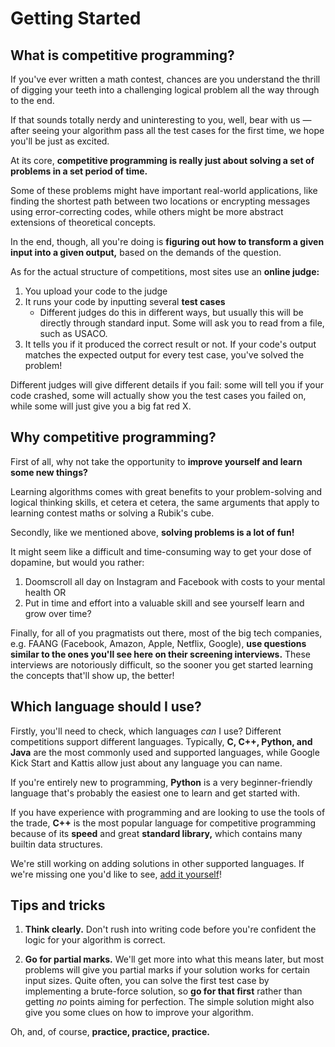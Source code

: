 # Getting Started

## What is competitive programming?

If you've ever written a math contest, chances are you understand the thrill of digging your teeth into a challenging logical problem all the way through to the end.

If that sounds totally nerdy and uninteresting to you, well, bear with us — after seeing your algorithm pass all the test cases for the first time, we hope you'll be just as excited.

At its core, **competitive programming is really just about solving a set of problems in a set period of time.**

Some of these problems might have important real-world applications, like finding the shortest path between two locations or encrypting messages using error-correcting codes, while others might be more abstract extensions of theoretical concepts.

In the end, though, all you're doing is **figuring out how to transform a given input into a given output,** based on the demands of the question.

As for the actual structure of competitions, most sites use an **online judge:**

1. You upload your code to the judge
2. It runs your code by inputting several **test cases**
   - Different judges do this in different ways, but usually this will be directly through standard input. Some will ask you to read from a file, such as USACO.
3. It tells you if it produced the correct result or not. If your code's output matches the expected output for every test case, you've solved the problem!

Different judges will give different details if you fail: some will tell you if your code crashed, some will actually show you the test cases you failed on, while some will just give you a big fat red X.

## Why competitive programming?

First of all, why not take the opportunity to **improve yourself and learn some new things?**

Learning algorithms comes with great benefits to your problem-solving and logical thinking skills, et cetera et cetera, the same arguments that apply to learning contest maths or solving a Rubik's cube.

Secondly, like we mentioned above, **solving problems is a lot of fun!**

It might seem like a difficult and time-consuming way to get your dose of dopamine, but would you rather:

  1. Doomscroll all day on Instagram and Facebook with costs to your mental health
OR
  1. Put in time and effort into a valuable skill and see yourself learn and grow over time?

Finally, for all of you pragmatists out there, most of the big tech companies, e.g. FAANG (Facebook, Amazon, Apple, Netflix, Google), **use questions similar to the ones you'll see here on their screening interviews.** These interviews are notoriously difficult, so the sooner you get started learning the concepts that'll show up, the better!

## Which language should I use?

Firstly, you'll need to check, which languages *can* I use? Different competitions support different languages. Typically, **C, C++, Python, and Java** are the most commonly used and supported languages, while Google Kick Start and Kattis allow just about any language you can name.

If you're entirely new to programming, **Python** is a very beginner-friendly language that's probably the easiest one to learn and get started with.

If you have experience with programming and are looking to use the tools of the trade, **C++** is the most popular language for competitive programming because of its **speed** and great **standard library,** which contains many builtin data structures.

We're still working on adding solutions in other supported languages. If we're missing one you'd like to see, [add it yourself](README.md#Contributing)!

## Tips and tricks

1. **Think clearly.** Don't rush into writing code before you're confident the logic for your algorithm is correct.

2. **Go for partial marks.** We'll get more into what this means later, but most problems will give you partial marks if your solution works for certain input sizes. Quite often, you can solve the first test case by implementing a brute-force solution, so **go for that first** rather than getting *no* points aiming for perfection. The simple solution might also give you some clues on how to improve your algorithm.

Oh, and, of course, **practice, practice, practice.**
